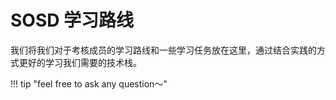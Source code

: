 # SOSD 学习路线

我们将我们对于考核成员的学习路线和一些学习任务放在这里，通过结合实践的方式更好的学习我们需要的技术栈。

!!! tip "feel free to ask any question～"